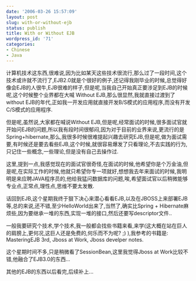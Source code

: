```yaml
---
date: '2006-03-26 15:57:09'
layout: post
slug: with-or-without-ejb
status: publish
title: With or Without EJB
wordpress_id: '71'
categories:
- Chinese
- Java
---
```





计算机技术这东西,很难说,因为比如某天这些技术很流行,那么过了一段时间,这个技术或许就不流行了,EJB2.0就是个很好的例子,还记得我刚毕业的时候,总觉得好像会EJB的人很牛,EJB很难的样子,但是呢,当我自己开始真正要涉足到EJB的时候呢,这个时候整个业界都在大喊 Without EJB,那么很显然,我就直接过渡到了without EJB的年代,正如我一开发应用就直接开发B/S模式的应用程序,而没有开发C/S模式的应用程序.




但是呢,虽然说,大家都在喊说Without EJB,但是呢,经常面试的时候,很多面试官就开始问EJB的问题,所以我有段时间很郁闷,因为对于目前的业界来说,更流行的是Spring+hibernate,那么,我很多时候很难提起兴趣去研究EJB,但是呢,做为面试需要,有时候还是要去看些EJB,这个时候,就很容易爆发了只看理论,不去实践的行为,只记住一些概念,一些理论,但是没有自己去操作过.




这里,提到一点,我感觉现在的面试官很奇怪,在面试的时候,他希望你是个万金油,但是呢,在实际工作的时候,他就只希望你专一项就好,想想我去年来面试的时候,我明明是来应聘JAVA程序员的,他给我猛问数据库的问题,唉,希望面试官以后稍微能够专业点,正常点,理性点,思维不要太发散.




话回到EJB,这个星期我终于狠下决心来潜心看看EJB,以及在JBOSS上来部署EJB等,总的来说,还不错,至少HelloWorld出来了,当然了,确实比Spring + Hibernate麻烦些,因为要继承一堆的东西,实现一堆的接口,然后还要写descriptor文件..




一般我要研究个技术,学个技术,我一般都会找些书籍来看,来学(这大概在站在巨人的肩膀上,更何况,这巨人还是免费的,何乐而不为呢? ;) ),我参考的书籍是: MasteringEJB 3rd, Jboss at Work, Jboss develper notes.




这个星期时间不多,只是稍微看了SessionBean,这里我觉得Jboss at Work比较不错,他融合了EJB3.0的东西...




其他的EJB的东西以后看完,后续补上...



